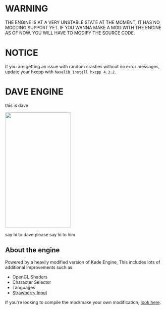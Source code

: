 # WARNING
THE ENGINE IS AT A VERY UNSTABLE STATE AT THE MOMENT, IT HAS NO MODDING SUPPORT YET.
IF YOU WANNA MAKE A MOD WITH THE ENGINE AS OF NOW, YOU WILL HAVE TO MODIFY THE SOURCE CODE.

# NOTICE
If you are getting an issue with random crashes without no error messages, update your hxcpp with `haxelib install hxcpp 4.3.2`.

# DAVE ENGINE
this is dave

<img src="https://cdn.discordapp.com/attachments/892140166309892136/905267141299802152/dorve_reale.png" width="211" height="373">

say hi to dave
please say hi to him

## About the engine
Powered by a heavily modified version of Kade Engine, This includes lots of additional improvements such as
- OpenGL Shaders
- Character Selector
- Languages
- [Strawberry Input](https://github.com/benjaminpants/Funkin-Strawberry)

If you're looking to compile the mod/make your own modification, [look here](Modding.md).
